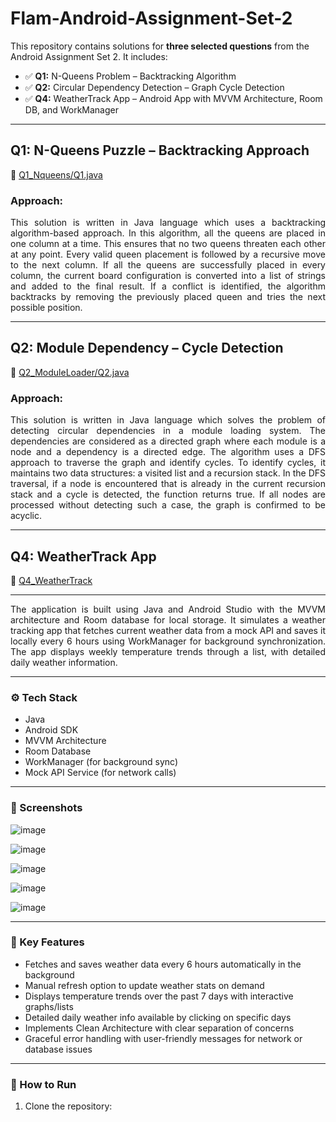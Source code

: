 # Flam-Android-Assignment-Set-2

This repository contains solutions for **three selected questions** from the Android Assignment Set 2. 
It includes:

- ✅ **Q1:** N-Queens Problem – Backtracking Algorithm  
- ✅ **Q2:** Circular Dependency Detection – Graph Cycle Detection  
- ✅ **Q4:** WeatherTrack App – Android App with MVVM Architecture, Room DB, and WorkManager

---

## Q1: N-Queens Puzzle – Backtracking Approach

📄 [Q1_Nqueens/Q1.java](./Q1_Nqueens/Q1.java)

### Approach:

<p align="justify">
This solution is written in Java language which uses a backtracking algorithm-based approach. In this algorithm, all the queens are placed in one column at a time. This ensures that no two queens threaten each other at any point. Every valid queen placement is followed by a recursive move to the next column. If all the queens are successfully placed in every column, the current board configuration is converted into a list of strings and added to the final result. If a conflict is identified, the algorithm backtracks by removing the previously placed queen and tries the next possible position.
</p>

---

## Q2: Module Dependency – Cycle Detection

📄 [Q2_ModuleLoader/Q2.java](./Q2_ModuleLoader/Q2.java)

### Approach:

<p align="justify">
This solution is written in Java language which solves the problem of detecting circular dependencies in a module loading system. The dependencies are considered as a directed graph where each module is a node and a dependency is a directed edge. The algorithm uses a DFS approach to traverse the graph and identify cycles. To identify cycles, it maintains two data structures: a visited list and a recursion stack. In the DFS traversal, if a node is encountered that is already in the current recursion stack and a cycle is detected, the function returns true. If all nodes are processed without detecting such a case, the graph is confirmed to be acyclic.
</p>

---

## Q4: WeatherTrack App

📄 [Q4_WeatherTrack](./Q4_WeatherTrack/)

---

<p align="justify">
The application is built using Java and Android Studio with the MVVM architecture and Room database for local storage. It simulates a weather tracking app that fetches current weather data from a mock API and saves it locally every 6 hours using WorkManager for background synchronization. The app displays weekly temperature trends through a list, with detailed daily weather information. 
</p>

---

### ⚙️ Tech Stack

- Java
- Android SDK
- MVVM Architecture
- Room Database
- WorkManager (for background sync)
- Mock API Service (for network calls)

---

### 📱 Screenshots

![image](https://github.com/user-attachments/assets/fbd1aaee-7c72-4e58-b4c1-9e989fc4a216) 

![image](https://github.com/user-attachments/assets/a32bf31d-683a-4739-b0fc-e48df260e01f)

![image](https://github.com/user-attachments/assets/67061bcc-804c-4ed3-b2e6-bc189be71465)

![image](https://github.com/user-attachments/assets/ca5114cd-fa30-478b-878b-445abd67ff1d)

![image](https://github.com/user-attachments/assets/722c0702-eb89-4bef-a36f-54b9e27b4aa7)

---

### 🌟 Key Features

- Fetches and saves weather data every 6 hours automatically in the background
- Manual refresh option to update weather stats on demand
- Displays temperature trends over the past 7 days with interactive graphs/lists
- Detailed daily weather info available by clicking on specific days
- Implements Clean Architecture with clear separation of concerns
- Graceful error handling with user-friendly messages for network or database issues

---

### 🚀 How to Run

1. Clone the repository:

